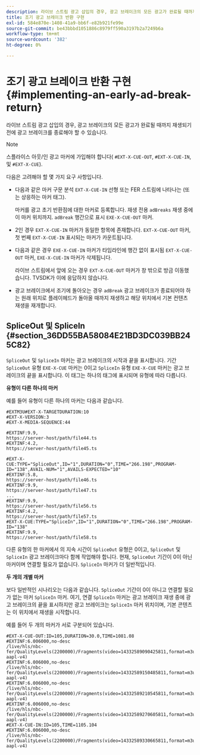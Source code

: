 ```yaml
---
description: 라이브 스트림 광고 삽입의 경우, 광고 브레이크의 모든 광고가 완료될 때까지 재생되기 전에 광고 브레이크를 종료해야 할 수 있습니다.
title: 조기 광고 브레이크 반환 구현
exl-id: 584e870e-1408-41a9-bb6f-e82b921fe99e
source-git-commit: be43bbbd1051886c8979ff590a3197b2a7249b6a
workflow-type: tm+mt
source-wordcount: '382'
ht-degree: 0%

---
```


# 조기 광고 브레이크 반환 구현{#implementing-an-early-ad-break-return}

라이브 스트림 광고 삽입의 경우, 광고 브레이크의 모든 광고가 완료될 때까지 재생되기 전에 광고 브레이크를 종료해야 할 수 있습니다.

>[!NOTE]
>
>스플라이스 아웃/인 광고 마커에 가입해야 합니다( `#EXT-X-CUE-OUT`, `#EXT-X-CUE-IN`, 및 `#EXT-X-CUE`).

다음은 고려해야 할 몇 가지 요구 사항입니다.

* 다음과 같은 마커 구문 분석 `EXT-X-CUE-IN` 선형 또는 FER 스트림에 나타나는 (또는 상응하는 마커 태그).

   마커를 광고 초기 반환점에 대한 마커로 등록합니다. 재생 전용 `adBreaks` 재생 중에 이 마커 위치까지. `adBreak` 행간으로 표시 `EXE-X-CUE-OUT` 마커.

* 2인 경우 `EXT-X-CUE-IN` 마커가 동일한 항목에 존재합니다. `EXT-X-CUE-OUT` 마커, 첫 번째 `EXT-X-CUE-IN` 표시되는 마커가 카운트됩니다.

* 다음과 같은 경우 `EXE-X-CUE-IN` 마커가 타임라인에 행간 없이 표시됨 `EXT-X-CUE-OUT` 마커, `EXE-X-CUE-IN` 마커가 삭제됩니다.

   라이브 스트림에서 앞에 오는 경우 `EXT-X-CUE-OUT` 마커가 창 밖으로 방금 이동했습니다. TVSDK가 이에 응답하지 않습니다.

* 광고 브레이크에서 조기에 돌아오는 경우 `adBreak` 광고 브레이크가 종료되어야 하는 원래 위치로 플레이헤드가 돌아올 때까지 재생하고 해당 위치에서 기본 컨텐츠 재생을 재개합니다.

## SpliceOut 및 SpliceIn {#section_36DD55BA58084E21BD3DC039BB245C82}

`SpliceOut` 및 `SpliceIn` 마커는 광고 브레이크의 시작과 끝을 표시합니다. 기간 `SpliceOut` 유형 `EXE-X-CUE` 마커는 0이고 `SpliceIn` 유형 `EXE-X-CUE` 마커는 광고 브레이크의 끝을 표시합니다. 이 태그는 하나의 태그에 표시되며 유형에 따라 다릅니다.

**유형이 다른 하나의 마커**

예를 들어 유형이 다른 하나의 마커는 다음과 같습니다.

```
#EXTM3U#EXT-X-TARGETDURATION:10
#EXT-X-VERSION:3
#EXT-X-MEDIA-SEQUENCE:44
  
#EXTINF:9.9,
https://server-host/path/file44.ts
#EXTINF:4.2,
https://server-host/path/file45.ts
  
#EXT-X-CUE:TYPE="SpliceOut",ID="1",DURATION="0",TIME="266.198",PROGRAM-ID="138",AVAIL-NUM="1",AVAILS-EXPECTED="10"
#EXTINF:5.8,
https://server-host/path/file46.ts
#EXTINF:9.9,
https://server-host/path/file47.ts
...
#EXTINF:9.9,
https://server-host/path/file56.ts
#EXTINF:4.2,
https://server-host/path/file57.ts
#EXT-X-CUE:TYPE="SpliceIn",ID="1",DURATION="0",TIME="266.198",PROGRAM-ID="138"
#EXTINF:9.9,
https://server-host/path/file58.ts
```

다른 유형의 한 마커에서 의 지속 시간이 `SpliceOut` 유형은 0이고, `SpliceOut` 및 `SpliceIn` 광고 브레이크마다 함께 작업해야 합니다. 현재, `SpliceOut` 기간이 0이 아닌 마커이며 연결할 필요가 없습니다. `SpliceIn` 마커가 더 일반적입니다.

**두 개의 개별 마커**

보다 일반적인 시나리오는 다음과 같습니다. `SpliceOut` 기간이 0이 아니고 연결할 필요가 없는 마커 `SpliceIn` 마커. 여기, 연결 `SpliceIn` 마커는 광고 브레이크 재생 중에 광고 브레이크의 끝을 표시하지만 광고 브레이크는 `SpliceIn` 마커 위치이며, 기본 콘텐츠는 이 위치에서 재생을 시작합니다.

예를 들어 두 개의 마커가 서로 구분되어 있습니다.

```
#EXT-X-CUE-OUT:ID=105,DURATION=30.0,TIME=1081.08
#EXTINF:6.006000,no-desc
/live/hls/nbc-fer/QualityLevels(2200000)/Fragments(video=14332589090425811,format=m3u8-aapl-v4)
#EXTINF:6.006000,no-desc
/live/hls/nbc-fer/QualityLevels(2200000)/Fragments(video=14332589150485811,format=m3u8-aapl-v4)
#EXTINF:6.006000,no-desc
/live/hls/nbc-fer/QualityLevels(2200000)/Fragments(video=14332589210545811,format=m3u8-aapl-v4)
#EXTINF:6.006000,no-desc
/live/hls/nbc-fer/QualityLevels(2200000)/Fragments(video=14332589270605811,format=m3u8-aapl-v4)
#EXT-X-CUE-IN:ID=105,TIME=1105.104
#EXTINF:6.006000,no-desc
/live/hls/nbc-fer/QualityLevels(2200000)/Fragments(video=14332589330665811,format=m3u8-aapl-v4)
```
